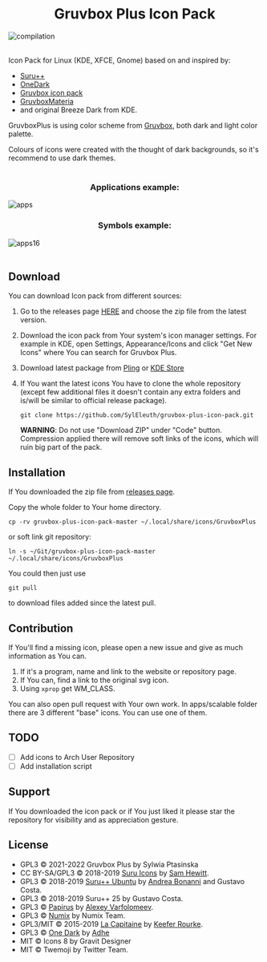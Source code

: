 # <div align="center">Gruvbox Plus Icon Pack</div>

![compilation](https://user-images.githubusercontent.com/33354262/149584585-8d793794-58b5-44b1-8464-83f125afbb62.jpg)
<br/><br/>

Icon Pack for Linux (KDE, XFCE, Gnome) based on and inspired by:

* [Suru++](https://github.com/gusbemacbe/suru-plus)
* [OneDark](https://github.com/adhec/one-dark-icons)
* [Gruvbox icon pack](https://store.kde.org/p/1327720/)
* [GruvboxMateria](https://github.com/FilipeMCruz/dotfiles/tree/master/current/icons/.local/share/icons/MateriaGruvbox)
* and original Breeze Dark from KDE.

GruvboxPlus is using color scheme from [Gruvbox](https://github.com/morhetz/gruvbox), both dark and light color palette.

Colours of icons were created with the thought of dark backgrounds, so it's recommend to use dark themes.
<br/><br/>

### <div align="center">Applications example:</div>
![apps](https://user-images.githubusercontent.com/33354262/149584581-828c6035-1e30-4577-ba34-accbcdbd5d59.jpg)

### <div align="center">Symbols example:</div>
![apps16](https://user-images.githubusercontent.com/33354262/149584583-7b56a96f-533e-413b-8fa7-3f5f6d1e9fe6.jpg)
<br/><br/>

## Download

You can download Icon pack from different sources:

1. Go to the releases page [HERE](https://github.com/SylEleuth/gruvbox-plus-icon-pack/releases) and choose the zip file from the latest version.

2. Download the icon pack from Your system's icon manager settings. For example in KDE, open Settings, Appearance/Icons and click "Get New Icons" where You can search for Gruvbox Plus.

3. Download latest package from [Pling](https://www.pling.com/p/1961046/) or [KDE Store](https://store.kde.org/p/1961046)

4. If You want the latest icons You have to clone the whole repository (except few additional files it doesn't contain any extra folders and is/will be similar to official release package).

    ``` git clone https://github.com/SylEleuth/gruvbox-plus-icon-pack.git ```

    **WARNING**: Do not use "Download ZIP" under "Code" button. Compression applied there will remove soft links of the icons, which will ruin big part of the pack.

## Installation

If You downloaded the zip file from [releases page](https://github.com/SylEleuth/gruvbox-plus-icon-pack/releases).

Copy the whole folder to Your home directory.

``` cp -rv gruvbox-plus-icon-pack-master ~/.local/share/icons/GruvboxPlus ```

or soft link git repository:

``` ln -s ~/Git/gruvbox-plus-icon-pack-master ~/.local/share/icons/GruvboxPlus ```

You could then just use

``` git pull ```

to download files added since the latest pull.

## Contribution

If You'll find a missing icon, please open a new issue and give as much information as You can.
1. If it's a program, name and link to the website or repository page.
2. If You can, find a link to the original svg icon.
3. Using ```xprop``` get WM_CLASS.

You can also open pull request with Your own work. In apps/scalable folder there are 3 different "base" icons. You can use one of them.

## TODO

- [ ] Add icons to Arch User Repository
- [ ] Add installation script

## Support

If You downloaded the icon pack or if You just liked it please star the repository for visibility and as appreciation gesture.

## License

* GPL3 © 2021-2022 Gruvbox Plus by Sylwia Ptasinska
* CC BY-SA/GPL3 © 2018-2019 [Suru Icons](https://github.com/snwh/suru-icon-theme) by [Sam Hewitt](https://github.com/snwh).
* GPL3 © 2018-2019 [Suru++ Ubuntu](https://github.com/Bonandry/suru-plus) by [Andrea Bonanni](https://github.com/Bonandry) and Gustavo Costa.
* GPL3 © 2018-2019 Suru++ 25 by Gustavo Costa.
* GPL3 © [Papirus](https://github.com/PapirusDevelopmentTeam/) by [Alexey Varfolomeev](https://github.com/varlesh).
* GPL3 © [Numix](https://github.com/numixproject/numix-icon-theme) by Numix Team.
* GPL3/MIT © 2015-2019 [La Capitaine](https://github.com/keeferrourke/la-capitaine-icon-theme) by [Keefer Rourke](https://github.com/keeferrourke).
* GPL3 © [One Dark](https://github.com/adhec/one-dark-icons) by [Adhe](https://github.com/adhec)
* MIT © Icons 8 by Gravit Designer
* MIT © Twemoji by Twitter Team.

